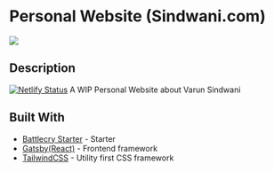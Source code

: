 # Personal Website (Sindwani.com)

![](https://i.ibb.co/vLMc0LV/Screenshot-2019-10-14-Home.png)

## Description
[![Netlify Status](https://api.netlify.com/api/v1/badges/914ba5ee-c51f-4bb3-93f3-5d4b7ebb4f37/deploy-status)](https://app.netlify.com/sites/sindwani/deploys)
A WIP Personal Website about Varun Sindwani

## Built With
* [Battlecry Starter](https://github.com/varunsindwani/battlecry) - Starter
* [Gatsby(React)](https://www.gatsbyjs.org/) - Frontend framework
* [TailwindCSS](https://tailwindcss.com/) - Utility first CSS framework
